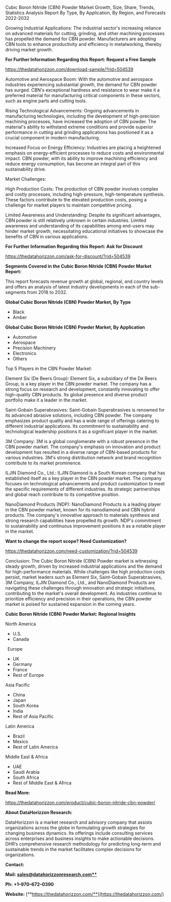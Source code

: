 ﻿Cubic Boron Nitride (CBN) Powder Market Growth, Size, Share, Trends, Statistics Analysis Report By Type, By Application, By Region, and Forecasts 2022-2032

Growing Industrial Applications: The industrial sector's increasing reliance on advanced materials for cutting, grinding, and other machining processes has propelled the demand for CBN powder. Manufacturers are adopting CBN tools to enhance productivity and efficiency in metalworking, thereby driving market growth.

**For Further Information Regarding this Report: Request a Free Sample**	

<https://thedatahorizzon.com/download-sample/?rid=504539>

Automotive and Aerospace Boom: With the automotive and aerospace industries experiencing substantial growth, the demand for CBN powder has surged. CBN's exceptional hardness and resistance to wear make it a preferred material for manufacturing critical components in these sectors, such as engine parts and cutting tools.

Rising Technological Advancements: Ongoing advancements in manufacturing technologies, including the development of high-precision machining processes, have increased the adoption of CBN powder. The material's ability to withstand extreme conditions and provide superior performance in cutting and grinding applications has positioned it as a crucial component in modern manufacturing.

Increased Focus on Energy Efficiency: Industries are placing a heightened emphasis on energy-efficient processes to reduce costs and environmental impact. CBN powder, with its ability to improve machining efficiency and reduce energy consumption, has become an integral part of this sustainability drive.

Market Challenges:

High Production Costs: The production of CBN powder involves complex and costly processes, including high-pressure, high-temperature synthesis. These factors contribute to the elevated production costs, posing a challenge for market players to maintain competitive pricing.

Limited Awareness and Understanding: Despite its significant advantages, CBN powder is still relatively unknown in certain industries. Limited awareness and understanding of its capabilities among end-users may hinder market growth, necessitating educational initiatives to showcase the benefits of CBN in various applications.

**For Further Information Regarding this Report: Ask for Discount**	

<https://thedatahorizzon.com/ask-for-discount/?rid=504539>

**Segments Covered in the Cubic Boron Nitride (CBN) Powder Market Report:**

This report forecasts revenue growth at global, regional, and country levels and offers an analysis of latest industry developments in each of the sub-segments from 2018 to 2032.

**Global Cubic Boron Nitride (CBN) Powder Market, By Type**

- Black
- Amber

**Global Cubic Boron Nitride (CBN) Powder Market, By Application**

- Automotive
- Aerospace
- Precision Machinery
- Electronics
- Others

Top 5 Players in the CBN Powder Market:

Element Six (De Beers Group): Element Six, a subsidiary of the De Beers Group, is a key player in the CBN powder market. The company has a strong focus on research and development, constantly innovating to offer high-quality CBN products. Its global presence and diverse product portfolio make it a leader in the market.

Saint-Gobain Superabrasives: Saint-Gobain Superabrasives is renowned for its advanced abrasive solutions, including CBN powder. The company emphasizes product quality and has a wide range of offerings catering to different industrial applications. Its commitment to sustainability and technological leadership positions it as a significant player in the market.

3M Company: 3M is a global conglomerate with a robust presence in the CBN powder market. The company's emphasis on innovation and product development has resulted in a diverse range of CBN-based products for various industries. 3M's strong distribution network and brand recognition contribute to its market prominence.

ILJIN Diamond Co., Ltd.: ILJIN Diamond is a South Korean company that has established itself as a key player in the CBN powder market. The company focuses on technological advancements and product customization to meet the specific requirements of different industries. Its strategic partnerships and global reach contribute to its competitive position.

NanoDiamond Products (NDP): NanoDiamond Products is a leading player in the CBN powder market, known for its nanodiamond and CBN hybrid products. The company's innovative approach to materials synthesis and strong research capabilities have propelled its growth. NDP's commitment to sustainability and continuous improvement positions it as a notable player in the market.

**Want to change the report scope? Need Customization?**

<https://thedatahorizzon.com/need-customization/?rid=504539>

Conclusion: The Cubic Boron Nitride (CBN) Powder market is witnessing steady growth, driven by increased industrial applications and the demand for high-performance materials. While challenges like high production costs persist, market leaders such as Element Six, Saint-Gobain Superabrasives, 3M Company, ILJIN Diamond Co., Ltd., and NanoDiamond Products are navigating these challenges through innovation and strategic initiatives, contributing to the market's overall development. As industries continue to prioritize efficiency and precision in their operations, the CBN powder market is poised for sustained expansion in the coming years.

**Cubic Boron Nitride (CBN) Powder Market: Regional Insights**

North America

- U.S.
- Canada

` `Europe

- UK
- Germany
- France
- Rest of Europe

Asia Pacific

- China
- Japan
- South Korea
- India
- Rest of Asia Pacific

Latin America

- Brazil
- Mexico
- Rest of Latin America

Middle East & Africa

- UAE
- Saudi Arabia
- South Africa
- Rest of Middle East & Africa

**Read More:** 

<https://thedatahorizzon.com/product/cubic-boron-nitride-cbn-powder/>

**About DataHorizzon Research:**

DataHorizzon is a market research and advisory company that assists organizations across the globe in formulating growth strategies for changing business dynamics. Its offerings include consulting services across enterprises and business insights to make actionable decisions. DHR’s comprehensive research methodology for predicting long-term and sustainable trends in the market facilitates complex decisions for organizations.

**Contact:**

**Mail: [sales@datahorizzonresearch.com**](mailto:sales@datahorizzonresearch.com)**

**Ph:** **+1–970–672–0390**

**Website:** [**https://thedatahorizzon.com/**](https://thedatahorizzon.com/)

